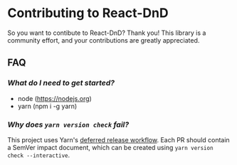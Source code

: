 # Contributing to React-DnD

So you want to contibute to React-DnD? Thank you! This library is a community effort, and your contributions are greatly appreciated.

## FAQ

### _What do I need to get started?_

- node (https://nodejs.org)
- yarn (npm i -g yarn)

### _Why does `yarn version check` fail?_

This project uses Yarn's [deferred release workflow](https://yarnpkg.com/features/release-workflow). Each PR should contain a SemVer impact document, which can be created using `yarn version check --interactive`.
